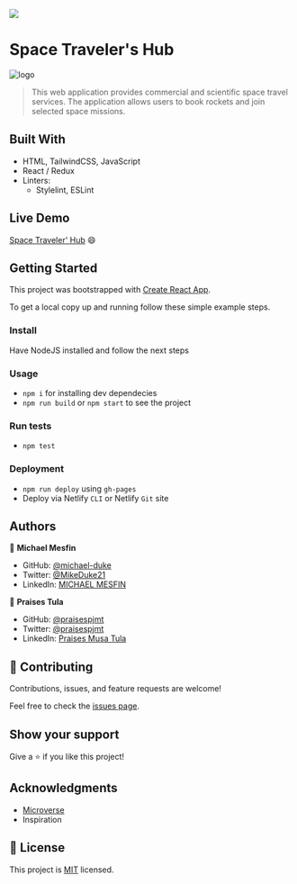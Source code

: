 ![](https://img.shields.io/badge/Microverse-blueviolet)

# Space Traveler's Hub

![logo](https://user-images.githubusercontent.com/84629565/192157992-0711df2a-c851-4bbc-9f05-9c17c261490d.jpg)
> This web application provides commercial and scientific space travel services. The application allows users to book rockets and join selected space missions.


## Built With

- HTML, TailwindCSS, JavaScript
- React / Redux
- Linters:
  - Stylelint, ESLint

## Live Demo 

[Space Traveler' Hub](https://space-traverlers-hub.netlify.app/) :smile: 


## Getting Started

This project was bootstrapped with [Create React App](https://github.com/facebook/create-react-app).


To get a local copy up and running follow these simple example steps.

### Install
Have NodeJS installed and follow the next steps
### Usage
- `npm i` for installing dev dependecies
- `npm run build` or `npm start` to see the project
### Run tests
- `npm test`
### Deployment
- `npm run deploy` using `gh-pages`
- Deploy via Netlify `CLI` or Netlify `Git` site

## Authors

👤 **Michael Mesfin**

- GitHub: [@michael-duke](https://github.com/michael-duke)
- Twitter: [@MikeDuke21](https://twitter.com/MikeDuke21)
- LinkedIn: [MICHAEL MESFIN](https://linkedin.com/in/https://www.linkedin.com/in/michael-21-duke/)

👤 **Praises Tula**

- GitHub: [@praisespjmt](https://github.com/PraisesPJMT)
- Twitter: [@praisespjmt](https://twitter.com/PraisesPJMT)
- LinkedIn: [Praises Musa Tula](https://www.linkedin.com/in/praises-tula-9233aa76)

## 🤝 Contributing

Contributions, issues, and feature requests are welcome!

Feel free to check the [issues page](../../issues/).

## Show your support

Give a ⭐️ if you like this project!

## Acknowledgments

- [Microverse](https://microverse.org)
- Inspiration

## 📝 License

This project is [MIT](./MIT.md) licensed.
